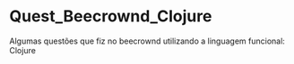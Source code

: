 # Quest_Beecrownd_Clojure
Algumas questões que fiz no beecrownd utilizando a linguagem funcional: Clojure
